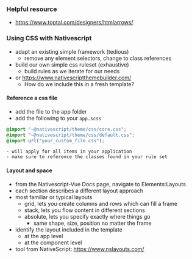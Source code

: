 ### Helpful resource
- https://www.toptal.com/designers/htmlarrows/

### Using CSS with Nativescript
- adapt an existing simple framework (tedious)
	- remove any element selectors, change to class references
- build our own simple css ruleset (exhaustive)
	- build rules as we iterate for our needs
- or https://www.nativescriptthemebuilder.com/
	- How do we include this in a fresh template?

#### Reference a css file
- add the file to the app folder
- add the following to your `app.scss`
```css
@import "~@nativescript/theme/css/core.css";
@import "~@nativescript/theme/css/default.css";
@import url("your_custom_file.css");
```
	- will apply for all items in your application
	- make sure to reference the classes found in your rule set

#### Layout and space
- from the Nativescript-Vue Docs page, navigate to Elements:Layouts
- each section describes a different layout approach
- most familiar or typical layouts
	- grid, lets you create columns and rows which can fill a frame
	- stack, lets you flow content in different sections
	- absolute, lets you specify exactly where things go
		- same shape, size, position no matter the frame
- identify the layout included in the template
	- at the app level
	- at the component level
- tool from NativeScript: https://www.nslayouts.com/
